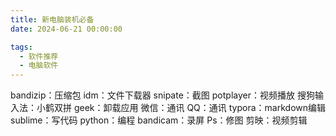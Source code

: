 ```yaml
---
title: 新电脑装机必备
date: 2024-06-21 00:00:00

tags: 
  - 软件推荐
  - 电脑软件
---
```

bandizip：压缩包
idm：文件下载器
snipate：截图
potplayer：视频播放
搜狗输入法：小鹤双拼
geek：卸载应用
微信：通讯
QQ：通讯
typora：markdown编辑
sublime：写代码
python：编程
bandicam：录屏
Ps：修图
剪映：视频剪辑


